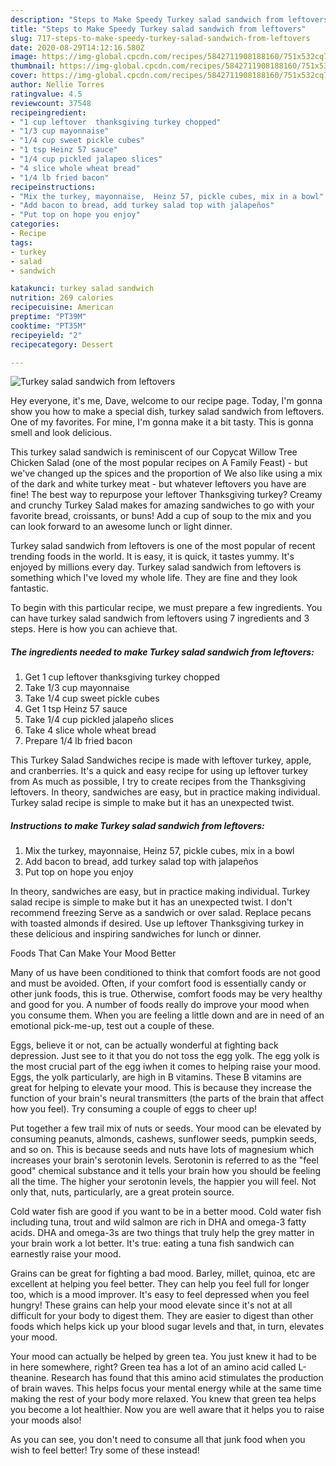 ```yaml
---
description: "Steps to Make Speedy Turkey salad sandwich from leftovers"
title: "Steps to Make Speedy Turkey salad sandwich from leftovers"
slug: 717-steps-to-make-speedy-turkey-salad-sandwich-from-leftovers
date: 2020-08-29T14:12:16.580Z
image: https://img-global.cpcdn.com/recipes/5842711908188160/751x532cq70/turkey-salad-sandwich-from-leftovers-recipe-main-photo.jpg
thumbnail: https://img-global.cpcdn.com/recipes/5842711908188160/751x532cq70/turkey-salad-sandwich-from-leftovers-recipe-main-photo.jpg
cover: https://img-global.cpcdn.com/recipes/5842711908188160/751x532cq70/turkey-salad-sandwich-from-leftovers-recipe-main-photo.jpg
author: Nellie Torres
ratingvalue: 4.5
reviewcount: 37548
recipeingredient:
- "1 cup leftover  thanksgiving turkey chopped"
- "1/3 cup mayonnaise"
- "1/4 cup sweet pickle cubes"
- "1 tsp Heinz 57 sauce"
- "1/4 cup pickled jalapeo slices"
- "4 slice whole wheat bread"
- "1/4 lb fried bacon"
recipeinstructions:
- "Mix the turkey, mayonnaise,  Heinz 57, pickle cubes, mix in a bowl"
- "Add bacon to bread, add turkey salad top with jalapeños"
- "Put top on hope you enjoy"
categories:
- Recipe
tags:
- turkey
- salad
- sandwich

katakunci: turkey salad sandwich 
nutrition: 269 calories
recipecuisine: American
preptime: "PT39M"
cooktime: "PT35M"
recipeyield: "2"
recipecategory: Dessert

---
```



![Turkey salad sandwich from leftovers](https://img-global.cpcdn.com/recipes/5842711908188160/751x532cq70/turkey-salad-sandwich-from-leftovers-recipe-main-photo.jpg)

Hey everyone, it's me, Dave, welcome to our recipe page. Today, I'm gonna show you how to make a special dish, turkey salad sandwich from leftovers. One of my favorites. For mine, I'm gonna make it a bit tasty. This is gonna smell and look delicious.

This turkey salad sandwich is reminiscent of our Copycat Willow Tree Chicken Salad (one of the most popular recipes on A Family Feast) - but we&#39;ve changed up the spices and the proportion of We also like using a mix of the dark and white turkey meat - but whatever leftovers you have are fine! The best way to repurpose your leftover Thanksgiving turkey? Creamy and crunchy Turkey Salad makes for amazing sandwiches to go with your favorite bread, croissants, or buns! Add a cup of soup to the mix and you can look forward to an awesome lunch or light dinner.

Turkey salad sandwich from leftovers is one of the most popular of recent trending foods in the world. It is easy, it is quick, it tastes yummy. It's enjoyed by millions every day. Turkey salad sandwich from leftovers is something which I've loved my whole life. They are fine and they look fantastic.


To begin with this particular recipe, we must prepare a few ingredients. You can have turkey salad sandwich from leftovers using 7 ingredients and 3 steps. Here is how you can achieve that.

<!--inarticleads1-->

##### The ingredients needed to make Turkey salad sandwich from leftovers:

1. Get 1 cup leftover  thanksgiving turkey chopped
1. Take 1/3 cup mayonnaise
1. Take 1/4 cup sweet pickle cubes
1. Get 1 tsp Heinz 57 sauce
1. Take 1/4 cup pickled jalapeño slices
1. Take 4 slice whole wheat bread
1. Prepare 1/4 lb fried bacon


This Turkey Salad Sandwiches recipe is made with leftover turkey, apple, and cranberries. It&#39;s a quick and easy recipe for using up leftover turkey from As much as possible, I try to create recipes from the Thanksgiving leftovers. In theory, sandwiches are easy, but in practice making individual. Turkey salad recipe is simple to make but it has an unexpected twist. 

<!--inarticleads2-->

##### Instructions to make Turkey salad sandwich from leftovers:

1. Mix the turkey, mayonnaise,  Heinz 57, pickle cubes, mix in a bowl
1. Add bacon to bread, add turkey salad top with jalapeños
1. Put top on hope you enjoy


In theory, sandwiches are easy, but in practice making individual. Turkey salad recipe is simple to make but it has an unexpected twist. I don&#39;t recommend freezing Serve as a sandwich or over salad. Replace pecans with toasted almonds if desired. Use up leftover Thanksgiving turkey in these delicious and inspiring sandwiches for lunch or dinner. 

Foods That Can Make Your Mood Better


Many of us have been conditioned to think that comfort foods are not good and must be avoided. Often, if your comfort food is essentially candy or other junk foods, this is true. Otherwise, comfort foods may be very healthy and good for you. A number of foods really do improve your mood when you consume them. When you are feeling a little down and are in need of an emotional pick-me-up, test out a couple of these.

Eggs, believe it or not, can be actually wonderful at fighting back depression. Just see to it that you do not toss the egg yolk. The egg yolk is the most crucial part of the egg iwhen it comes to helping raise your mood. Eggs, the yolk particularly, are high in B vitamins. These B vitamins are great for helping to elevate your mood. This is because they increase the function of your brain's neural transmitters (the parts of the brain that affect how you feel). Try consuming a couple of eggs to cheer up!

Put together a few trail mix of nuts or seeds. Your mood can be elevated by consuming peanuts, almonds, cashews, sunflower seeds, pumpkin seeds, and so on. This is because seeds and nuts have lots of magnesium which increases your brain's serotonin levels. Serotonin is referred to as the "feel good" chemical substance and it tells your brain how you should be feeling all the time. The higher your serotonin levels, the happier you will feel. Not only that, nuts, particularly, are a great protein source.

Cold water fish are good if you want to be in a better mood. Cold water fish including tuna, trout and wild salmon are rich in DHA and omega-3 fatty acids. DHA and omega-3s are two things that truly help the grey matter in your brain work a lot better. It's true: eating a tuna fish sandwich can earnestly raise your mood. 

Grains can be great for fighting a bad mood. Barley, millet, quinoa, etc are excellent at helping you feel better. They can help you feel full for longer too, which is a mood improver. It's easy to feel depressed when you feel hungry! These grains can help your mood elevate since it's not at all difficult for your body to digest them. They are easier to digest than other foods which helps kick up your blood sugar levels and that, in turn, elevates your mood.

Your mood can actually be helped by green tea. You just knew it had to be in here somewhere, right? Green tea has a lot of an amino acid called L-theanine. Research has found that this amino acid stimulates the production of brain waves. This helps focus your mental energy while at the same time making the rest of your body more relaxed. You knew that green tea helps you become a lot healthier. Now you are well aware that it helps you to raise your moods also!

As you can see, you don't need to consume all that junk food when you wish to feel better! Try some of these instead!

